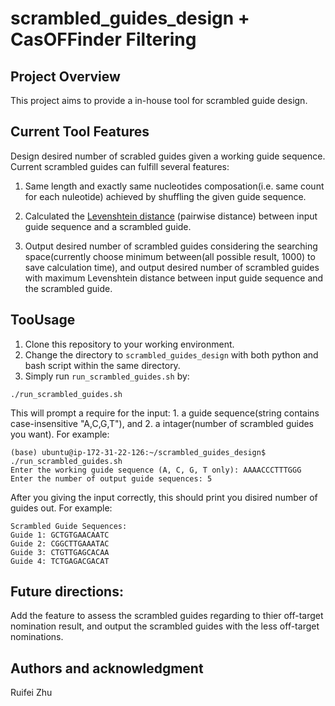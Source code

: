 # scrambled_guides_design + CasOFFinder Filtering

## Project Overview
This project aims to provide a in-house tool for scrambled guide design.

## Current Tool Features

Design desired number of scrabled guides given a working guide sequence. Current scrambled guides can fulfill several features:
1. Same length and exactly same nucleotides composation(i.e. same count for each nuleotide) achieved by shuffling the given guide sequence.

2. Calculated the [Levenshtein distance](https://www.cuelogic.com/blog/the-levenshtein-algorithm#:~:text=The%20Levenshtein%20distance%20is%20a,one%20word%20into%20the%20other.) (pairwise distance) between input guide sequence and a scrambled guide. 

3. Output desired number of scrambled guides considering the searching space(currently choose minimum between(all possible result, 1000) to save calculation time), and output desired number of scrambled guides with maximum Levenshtein distance between input guide sequence and the scrambled guide. 

## TooUsage
1. Clone this repository to your working environment.
2. Change the directory to `scrambled_guides_design` with both python and bash script within the same directory.
3. Simply run `run_scrambled_guides.sh` by:
```
./run_scrambled_guides.sh
```
This will prompt a require for the input: 1. a guide sequence(string contains case-insensitive "A,C,G,T"), and 2. a intager(number of scrambled guides you want). For example:

```
(base) ubuntu@ip-172-31-22-126:~/scrambled_guides_design$ ./run_scrambled_guides.sh 
Enter the working guide sequence (A, C, G, T only): AAAACCCTTTGGG
Enter the number of output guide sequences: 5
```


After you giving the input correctly, this should print you disired number of guides out. For example:
```
Scrambled Guide Sequences:
Guide 1: GCTGTGAACAATC
Guide 2: CGGCTTGAAATAC
Guide 3: CTGTTGAGCACAA
Guide 4: TCTGAGACGACAT
```
## Future directions:
Add the feature to assess the scrambled guides regarding to thier off-target nomination result, and output the scrambled guides with the less off-target nominations.


## Authors and acknowledgment
Ruifei Zhu
